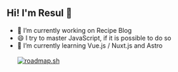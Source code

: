 ## Hi! I'm Resul 👋

<!--
**resul-elezi/resul-elezi** is a ✨ _special_ ✨ repository because its `README.md` (this file) appears on your GitHub profile.

Here are some ideas to get you started:

- 🔭 I’m currently working on ...

- 👯 I’m looking to collaborate on ...
- 🤔 I’m looking for help with ...
- 💬 Ask me about ...
- 📫 How to reach me: ...
- 😄 Pronouns: ...
- ⚡ Fun fact: ...
-->
- 🔭 I’m currently working on Recipe Blog
- 😄 I try to master JavaScript, if it is possible to do so
- 🌱 I’m currently learning Vue.js / Nuxt.js and Astro <br><br>
<a href="https://roadmap.sh"><img src="https://roadmap.sh/card/tall/6478601dc4ec366ad5b5df06?variant=dark&roadmaps=javascript%2Cvue%2Cfrontend" alt="roadmap.sh"/></a>

